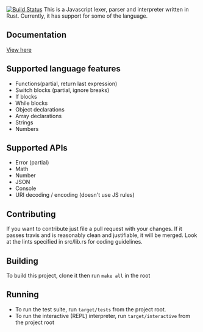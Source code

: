 [![Build Status](https://travis-ci.org/TopHattedCoder/rust_js.svg?branch=master)](https://travis-ci.org/TopHattedCoder/rust_js)
This is a Javascript lexer, parser and interpreter written in Rust. Currently, it has support for some of the language.

Documentation
-------------
[View here](http://tophattedcoder.github.io/rust_js/script/index.html)

Supported language features
---------------------------
+ Functions(partial, return last expression)
+ Switch blocks (partial, ignore breaks)
+ If blocks
+ While blocks
+ Object declarations
+ Array declarations
+ Strings
+ Numbers

Supported APIs
--------------
+ Error (partial)
+ Math
+ Number
+ JSON
+ Console
+ URI decoding / encoding (doesn't use JS rules)

Contributing
------------
If you want to contribute just file a pull request with your changes. If it passes travis and is reasonably clean and justifiable, it will be merged. Look at the lints specified in src/lib.rs for coding guidelines.

Building
--------
To build this project, clone it then run `make all` in the root

Running
-------
+ To run the test suite, run `target/tests` from the project root.
+ To run the interactive (REPL) interpreter, run `target/interactive` from the project root